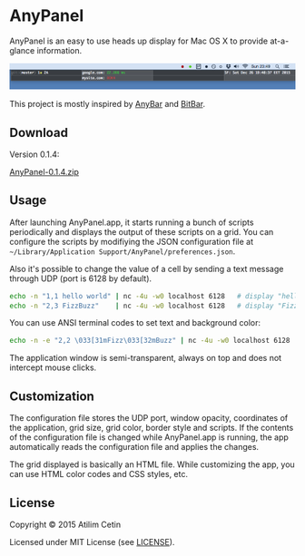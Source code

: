 # AnyPanel

AnyPanel is an easy to use heads up display for Mac OS X to provide at-a-glance information.

<img src="AnyPanel/resources/screenshot.png?raw=true" />

This project is mostly inspired by [AnyBar](https://github.com/tonsky/AnyBar) and [BitBar](https://github.com/matryer/bitbar).

## Download

Version 0.1.4:

<a href="https://github.com/atilimcetin/AnyPanel/releases/download/0.1.4/AnyPanel-0.1.4.zip">AnyPanel-0.1.4.zip</a>

## Usage

After launching AnyPanel.app, it starts running a bunch of scripts periodically and displays the output of these scripts on a grid. You can configure the scripts by modifiying the JSON configuration file at `~/Library/Application Support/AnyPanel/preferences.json`.

Also it's possible to change the value of a cell by sending a text message through UDP (port is 6128 by default).

```sh
echo -n "1,1 hello world" | nc -4u -w0 localhost 6128   # display "hello world" at cell (1, 1)
echo -n "2,3 FizzBuzz"    | nc -4u -w0 localhost 6128   # display "FizzBuzz" at cell (2, 3)
```

You can use ANSI terminal codes to set text and background color:

```sh
echo -n -e "2,2 \033[31mFizz\033[32mBuzz" | nc -4u -w0 localhost 6128   # display red "Fizz" and green "Buzz" at cell (2, 2)
```

The application window is semi-transparent, always on top and does not intercept mouse clicks.

## Customization

The configuration file stores the UDP port, window opacity, coordinates of the application, grid size, grid color, border style and scripts. If the contents of the configuration file is changed while AnyPanel.app is running, the app automatically reads the configuration file and applies the changes.

The grid displayed is basically an HTML file. While customizing the app, you can use HTML color codes and CSS styles, etc.


## License

Copyright © 2015 Atilim Cetin

Licensed under MIT License (see [LICENSE](LICENSE)).
